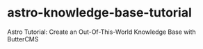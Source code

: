 # astro-knowledge-base-tutorial
Astro Tutorial: Create an Out-Of-This-World Knowledge Base with ButterCMS
